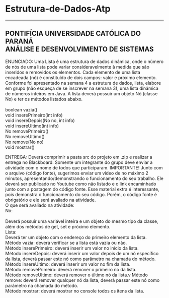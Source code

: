 # Estrutura-de-Dados-Atp
------------------------------------------------------------------------------------------------------------------------------------------------------------------
PONTIFÍCIA UNIVERSIDADE CATÓLICA DO PARANÁ <br />
ANÁLISE E DESENVOLVIMENTO DE SISTEMAS
------------------------------------------------------------------------------------------------------------------------------------------------------------------
ENUNCIADO:
Uma Lista é uma estrutura de dados dinâmica, onde o número de nós de uma lista pode variar consideravelmente à medida que são inseridos e removidos os elementos. Cada elemento de uma lista encadeada (nó) é constituído de dois campos: valor e próximo elemento. Conforme foi apresentado na semana 4 a estrutura de dados, lista, elabore em grupo (não esqueça de se inscrever na semana 3), uma lista dinâmica de números inteiros em Java. A lista deverá possuir um objeto Nó (classe No) e ter os métodos listados abaixo.<br /><br />
boolean vazia()<br />
void inserePrimeiro(int info)<br />
void insereDepois(No no, int info)<br />
void insereUltimo(int info)<br />
No removePrimeiro()<br />
No removeUltimo()<br />
No remove(No no)<br />
void mostrar()<br />

ENTREGA:
Deverá comprimir a pasta src do projeto em .zip e realizar a entrega no Blackboard.
Somente um integrante do grupo deve enviar a atividade com o nome de todos que participaram.
IMPORTANTE! Junto com o arquivo (código fonte), sugerimos enviar um vídeo de no máximo 2 minutos, apresentando/demonstrando o funcionamento do seu trabalho. Ele deverá ser publicado no Youtube como não listado e o link encaminhado junto com a postagem do código fonte. Esse material extra é interessante, pois demonstra o funcionamento do seu código. Porém, o código fonte é obrigatório e ele será avaliado na atividade.<br />
O que será avaliado na atividade:<br />
Nó:<br />  
Deverá possuir uma variável inteira e um objeto do mesmo tipo da classe, além dos métodos de get, set e próximo elemento.<br />
Lista:<br />
Deverá ter um objeto com o endereço do primeiro elemento da lista.<br />
Método vazia: deverá verificar se a lista está vazia ou não.<br />
Método inserePrimeiro: deverá inserir um valor no início da lista.<br />
Método insereDepois: deverá inserir um valor depois de um nó específico da lista, deverá passar este nó como parâmetro na chamada do método.<br />
Método insereUltimo: deverá inserir um valor no fim da lista.<br />
Método removePrimeiro: deverá remover o primeiro nó da lista.<br />
Método removeUltimo: deverá remover o último nó da lista.v
Método remove: deverá remover qualquer nó da lista, deverá passar este nó como parâmetro na chamada do método.<br />
Método mostrar: deverá mostrar no console todos os itens da lista.<br />
